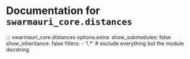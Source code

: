 # Documentation for `swarmauri_core.distances`

::: swarmauri_core.distances
    options.extra:
      show_submodules: false
      show_inheritance: false
      filters:
        - '!.*'  # exclude everything but the module docstring

